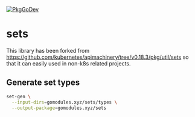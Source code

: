 [![PkgGoDev](https://pkg.go.dev/badge/gomodules.xyz/sets)](https://pkg.go.dev/gomodules.xyz/sets)

# sets

This library has been forked from https://github.com/kubernetes/apimachinery/tree/v0.18.3/pkg/util/sets so that it can easily used in non-k8s related projects.

## Generate set types

```bash
set-gen \
  --input-dirs=gomodules.xyz/sets/types \
  --output-package=gomodules.xyz/sets
```
